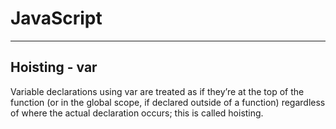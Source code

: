# JavaScript

---

## Hoisting - var

Variable declarations using var are treated as if they’re at the top of the function (or in the global scope, if declared outside of a function) regardless of where the actual declaration occurs; this is called hoisting.
